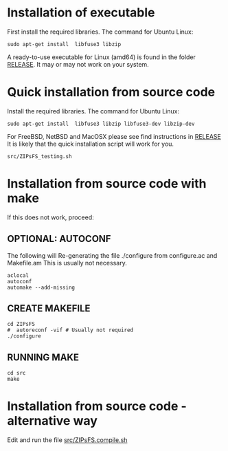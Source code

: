 # Installation of executable


First install the required libraries. The command for Ubuntu Linux:

    sudo apt-get install  libfuse3 libzip

A ready-to-use executable for Linux (amd64) is found in the folder
[RELEASE](./RELEASE/). It may or may not work on your system.


# Quick installation from source code

Install the required libraries. The command for Ubuntu Linux:

    sudo apt-get install  libfuse3 libzip libfuse3-dev libzip-dev

For FreeBSD, NetBSD and MacOSX please see find instructions in [RELEASE](./INSTALL_other_than_Linux.html)
It is likely that the quick installation script will work for you.

    src/ZIPsFS_testing.sh


# Installation from source code with make

If this does not work, proceed:

## OPTIONAL: AUTOCONF

The following will Re-generating the file ./configure from configure.ac and Makefile.am
This is usually not necessary.

    aclocal
    autoconf
    automake --add-missing

## CREATE MAKEFILE

    cd ZIPsFS
    #  autoreconf -vif # Usually not required
    ./configure

## RUNNING MAKE

    cd src
    make

# Installation from source code - alternative way

Edit and run the file [src/ZIPsFS.compile.sh](./src/ZIPsFS.compile.sh)
